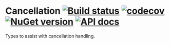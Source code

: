 # Cancellation [![Build status](https://github.com/StephenCleary/Cancellation/workflows/Build/badge.svg)](https://github.com/StephenCleary/Cancellation/actions?query=workflow%3ABuild) [![codecov](https://codecov.io/gh/StephenCleary/Cancellation/branch/master/graph/badge.svg)](https://codecov.io/gh/StephenCleary/Cancellation) [![NuGet version](https://badge.fury.io/nu/Nito.Cancellation.svg)](https://www.nuget.org/packages/Nito.Cancellation) [![API docs](https://img.shields.io/badge/API-dotnetapis-blue.svg)](http://dotnetapis.com/pkg/Nito.Cancellation)

Types to assist with cancellation handling.
